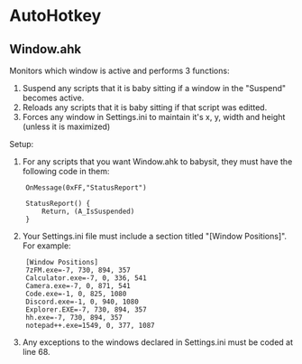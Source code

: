 # AutoHotkey

## Window.ahk
Monitors which window is active and performs 3 functions:
            
1. Suspend any scripts that it is baby sitting if a window in the "Suspend" becomes active.
2. Reloads any scripts that it is baby sitting if that script was editted.
3. Forces any window in Settings.ini to maintain it's x, y, width and height (unless it is maximized)

Setup:
1. For any scripts that you want Window.ahk to babysit, they must have the following code in them:
```　
    OnMessage(0xFF,"StatusReport")
    
    StatusReport() {
        Return, (A_IsSuspended)
    }
```
2. Your Settings.ini file must include a section titled "[Window Positions]". For example:
```
    [Window Positions]
    7zFM.exe=-7, 730, 894, 357
    Calculator.exe=-7, 0, 336, 541
    Camera.exe=-7, 0, 871, 541
    Code.exe=-1, 0, 825, 1080
    Discord.exe=-1, 0, 940, 1080
    Explorer.EXE=-7, 730, 894, 357
    hh.exe=-7, 730, 894, 357
    notepad++.exe=1549, 0, 377, 1087
```
3. Any exceptions to the windows declared in Settings.ini must be coded at line 68.
